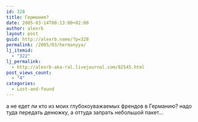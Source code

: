```yaml
---
id: 328
title: Германия?
date: 2005-03-14T00:13:00+02:00
author: alexrb
layout: post
guid: http://alexrb.name/?p=328
permalink: /2005/03/hermanyya/
lj_itemid:
  - "322"
lj_permalink:
  - http://alexrb-aka-ral.livejournal.com/82545.html
post_views_count:
  - "4"
categories:
  - Lost-and-found
---
```

а не едет ли кто из моих глубокоуважаемых френдов в Германию? надо туда передать денюжку, а оттуда запрать небольшой пакет&#8230;